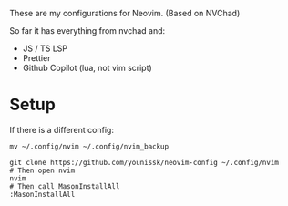 These are my configurations for Neovim. (Based on NVChad)

So far it has everything from nvchad and:
-  JS / TS LSP
-  Prettier
-  Github Copilot (lua, not vim script)

# Setup

If there is a different config:

```
mv ~/.config/nvim ~/.config/nvim_backup
```

```
git clone https://github.com/younissk/neovim-config ~/.config/nvim
# Then open nvim
nvim
# Then call MasonInstallAll
:MasonInstallAll
```


